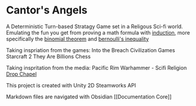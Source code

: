 # Cantor's Angels
A Deterministic Turn-based Stratagy Game set in a Religous Sci-fi world.
Emulating the fun you get from proving a math formula with [induction](https://en.wikipedia.org/wiki/Mathematical_induction), more specifically the [binomial theorem](https://en.wikipedia.org/wiki/Binomial_theorem) and [bernoulli's inequality](https://en.wikipedia.org/wiki/Bernoulli%27s_inequality)

Taking inspriation from the games:
Into the Breach
Civilization Games
Starcraft 2
They Are Billions
Chess

Taking inspritation from the media:
Pacific Rim
Warhammer - Scifi Religion
	[Drop Chapel](https://wh40k.lexicanum.com/wiki/Drop_Chapel)

This project is created with
Unity 2D
Steamworks API

Markdown files are navigated with Obsidian
[[Documentation Core]]


